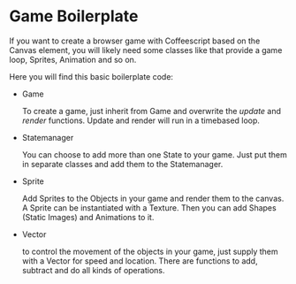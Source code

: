 # Game Boilerplate

If you want to create a browser game with Coffeescript based on the Canvas element, you will likely need some classes like that provide a game loop, Sprites, Animation and so on.

Here you will find this basic boilerplate code:

* Game

  To create a game, just inherit from Game and overwrite the *update* and *render* functions.
  Update and render will run in a timebased loop.
  
* Statemanager

  You can choose to add more than one State to your game. 
  Just put them in separate classes and add them to the Statemanager.
  
* Sprite

  Add Sprites to the Objects in your game and render them to the canvas.
  A Sprite can be instantiated with a Texture. Then you can add Shapes (Static Images) and Animations to it.

* Vector

  to control the movement of the objects in your game, just supply them with a Vector for speed and location.
  There are functions to add, subtract and do all kinds of operations.